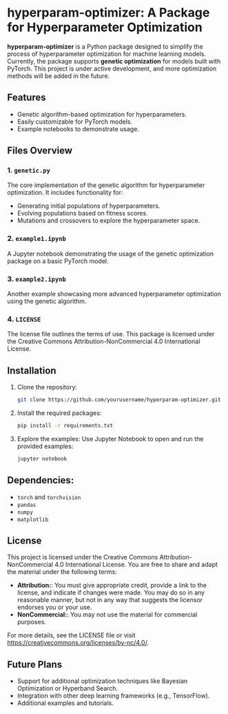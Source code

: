 # hyperparam-optimizer: A Package for Hyperparameter Optimization

**hyperparam-optimizer** is a Python package designed to simplify the process of hyperparameter optimization for machine learning models. Currently, the package supports **genetic optimization** for models built with PyTorch. This project is under active development, and more optimization methods will be added in the future.

## Features

- Genetic algorithm-based optimization for hyperparameters.
- Easily customizable for PyTorch models.
- Example notebooks to demonstrate usage.

## Files Overview

### 1. `genetic.py`
The core implementation of the genetic algorithm for hyperparameter optimization. It includes functionality for:
- Generating initial populations of hyperparameters.
- Evolving populations based on fitness scores.
- Mutations and crossovers to explore the hyperparameter space.

### 2. `example1.ipynb`
A Jupyter notebook demonstrating the usage of the genetic optimization package on a basic PyTorch model.

### 3. `example2.ipynb`
Another example showcasing more advanced hyperparameter optimization using the genetic algorithm.

### 4. `LICENSE`
The license file outlines the terms of use. This package is licensed under the Creative Commons Attribution-NonCommercial 4.0 International License.

## Installation

1. Clone the repository:
   ```bash
   git clone https://github.com/yourusername/hyperparam-optimizer.git
   ```

2. Install the required packages:
   ```bash
   pip install -r requirements.txt
   ```

3. Explore the examples: Use Jupyter Notebook to open and run the provided examples:
   ```bash
   jupyter notebook
   ```

## Dependencies:
* `torch` and `torchvision`
* `pandas`
* `numpy`
* `matplotlib`

## License
This project is licensed under the Creative Commons Attribution-NonCommercial 4.0 International License.
You are free to share and adapt the material under the following terms:
* **Attribution:**: You must give appropriate credit, provide a link to the license, and indicate if changes were made. You may do so in any reasonable manner, but not in any way that suggests the licensor endorses you or your use.
* **NonCommercial:**: You may not use the material for commercial purposes.

For more details, see the LICENSE file or visit https://creativecommons.org/licenses/by-nc/4.0/.

## Future Plans
* Support for additional optimization techniques like Bayesian Optimization or Hyperband Search.
* Integration with other deep learning frameworks (e.g., TensorFlow).
* Additional examples and tutorials.
